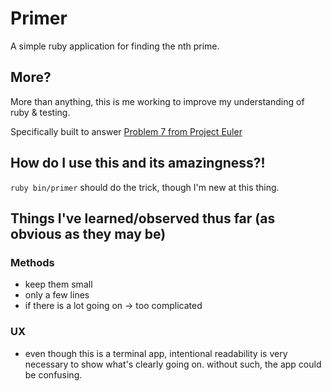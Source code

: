 # Primer

A simple ruby application for finding the nth prime.

## More?

More than anything, this is me working to improve my understanding of ruby
& testing.

Specifically built to answer
[Problem 7 from Project Euler](http://projecteuler.net/problem=7 "Problem 7 | Project Euler")

## How do I use this and its amazingness?!

`ruby bin/primer` should do the trick, though I'm new at this thing.

## Things I've learned/observed thus far (as obvious as they may be)

### Methods
- keep them small
- only a few lines
- if there is a lot going on -> too complicated

### UX
- even though this is a terminal app, intentional readability is very
  necessary to show what's clearly going on. without such, the app could be
  confusing.
